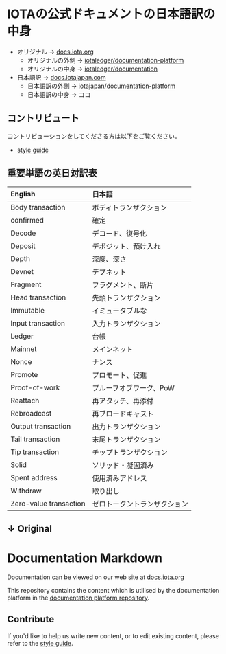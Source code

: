 # IOTAの公式ドキュメントの日本語訳の中身

- オリジナル → [docs.iota.org](https://docs.iota.org)
    - オリジナルの外側 → [iotaledger/documentation-platform](https://github.com/iotaledger/documentation-platform)
    - オリジナルの中身 → [iotaledger/documentation](https://github.com/iotaledger/documentation)
- 日本語訳 → [docs.iotajapan.com](https://docs.iotajapan.com)
    - 日本語訳の外側 → [iotajapan/documentation-platform](https://github.com/iotajapan/documentation-platform)
    - 日本語訳の中身 → ココ

## コントリビュート
コントリビューションをしてくださる方は以下をご覧ください．
- [style guide](./contribution/0.1/style-guide.md)

## 重要単語の英日対訳表

| English                | 日本語                       |
|:-----------------------|:-----------------------------|
| Body transaction       | ボディトランザクション       |
| confirmed              | 確定                         |
| Decode                 | デコード、復号化             |
| Deposit                | デポジット、預け入れ         |
| Depth                  | 深度、深さ                   |
| Devnet                 | デブネット                   |
| Fragment               | フラグメント、断片           |
| Head transaction       | 先頭トランザクション         |
| Immutable              | イミュータブルな             |
| Input transaction      | 入力トランザクション         |
| Ledger                 | 台帳                         |
| Mainnet                | メインネット                 |
| Nonce                  | ナンス                       |
| Promote                | プロモート、促進             |
| Proof-of-work          | プルーフオブワーク、PoW      |
| Reattach               | 再アタッチ、再添付           |
| Rebroadcast            | 再ブロードキャスト           |
| Output transaction     | 出力トランザクション         |
| Tail transaction       | 末尾トランザクション         |
| Tip transaction        | チップトランザクション       |
| Solid                  | ソリッド・凝固済み           |
| Spent address          | 使用済みアドレス             |
| Withdraw               | 取り出し                     |
| Zero-value transaction | ゼロトークントランザクション |

↓ Original
---
# Documentation Markdown

Documentation can be viewed on our web site at [docs.iota.org](https://docs.iota.org)

This repository contains the content which is utilised by the documentation platform in the [documentation platform repository](https://github.com/iotaledger/documentation-platform).

## Contribute

If you'd like to help us write new content, or to edit existing content, please refer to the [style guide](./contribution/0.1/style-guide.md).
